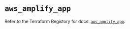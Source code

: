 # `aws_amplify_app`

Refer to the Terraform Registory for docs: [`aws_amplify_app`](https://registry.terraform.io/providers/hashicorp/aws/5.20.1/docs/resources/amplify_app).
